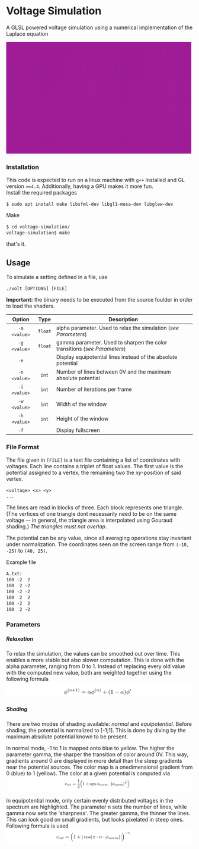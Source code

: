 # Voltage Simulation
A GLSL powered voltage simulation using a numerical implementation of the Laplace equation

![cool gif of it working](https://raw.githubusercontent.com/nodatapoints/voltage-simulation/master/doc/img/title.gif)

### Installation
This code is expected to run on a linux machine with `g++` installed and GL version `>=4.4`. Additionally, having a GPU makes it more fun.<br>
Install the required packages
```
$ sudo apt install make libsfml-dev libgl1-mesa-dev libglew-dev
```
Make
```
$ cd voltage-simulation/
voltage-simulation$ make
```
that's it.

## Usage
To simulate a setting defined in a file, use
```
./volt [OPTIONS] [FILE]
```
**Important:** the binary needs to be executed from the source foulder in order to load the shaders.

| Option       | Type    | Description                                                               |
|:------------:|:-------:| ------------------------------------------------------------------------- |
| `-a <value>` | `float` | alpha parameter. Used to relax the simulation (_see Parameters_)          |
| `-g <value>` | `float` | gamma parameter. Used to sharpen the color transitions (_see Parameters_) |
| `-e`         |         | Display equipotential lines instead of the absolute potential             |
| `-n <value>` | `int`   | Number of lines between 0V and the maximum absolute potential             |
| `-i <value>` | `int`   | Number of iterations per frame                                            |
| `-w <value>` | `int`   | Width of the window                                                       |
| `-h <value>` | `int`   | Height of the window                                                      |
| `-f`         |         | Display fullscreen                                                        |

### File Format
The file given in `[FILE]` is a text file containing a list of coordinates with voltages. Each line contains a triplet of float values. The first value is the potential assigned to a vertex, the remaining two the $xy$-position of said vertex.
```
<voltage> <x> <y>
...
```
The lines are read in blocks of three. Each block represents one triangle. (The vertices of one triangle dont necessarily need to be on the same voltage -- in general, the triangle area is interpolated using Gouraud shading.) _The triangles must not overlap_.

The potential can be any value, since all averaging operations stay invariant under normalization. The coordinates seen on the screen range from `(-10, -25)` to `(40, 25)`.

Example file
```
A.txt:
100 -2  2
100  2 -2
100 -2 -2
100  2  2
100 -2  2
100  2 -2
```
### Parameters
##### Relaxation
To relax the simulation, the values can be smoothed out over time. This enables a more stable but also slower computation. This is done with the alpha parameter, ranging from 0 to 1. Instead of replacing every old value with the computed new value, both are weighted together using the following formula
![](https://raw.githubusercontent.com/nodatapoints/voltage-simulation/master/doc/img/formula0.png)
##### Shading
There are two modes of shading available: _normal_ and _equipotential_. Before shading, the potential is normalized to [-1;1]. This is done by diving by the maximum absolute potential known to be present.

In normal mode, -1 to 1 is mapped onto blue to yellow. The higher the parameter gamma, the sharper the transition of color around 0V. This way, gradients around 0 are displayed in more detail than the steep gradients near the potential sources. The color map is a onedimensional gradient from 0 (blue) to 1 (yellow). The color at a given potential is computed via
![](https://raw.githubusercontent.com/nodatapoints/voltage-simulation/master/doc/img/formula1.png)

In equipotential mode, only certain evenly distributed voltages in the spectrum are highlighted. The parameter n sets the number of lines, while gamma now sets the 'sharpness'. The greater gamma, the thinner the lines. This can look good on small gradients, but looks pixelated in steep ones. Following formula is used
![](https://raw.githubusercontent.com/nodatapoints/voltage-simulation/master/doc/img/formula2.png)
